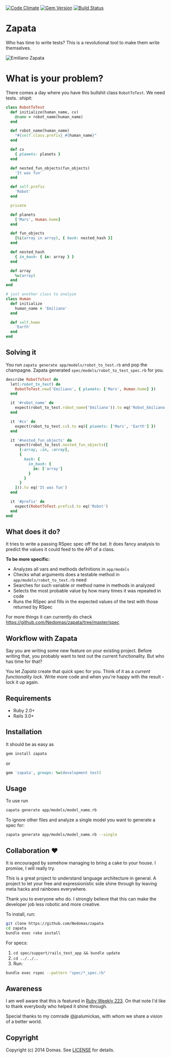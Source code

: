 [![Code Climate](https://codeclimate.com/github/Nedomas/zapata/badges/gpa.svg)](https://codeclimate.com/github/Nedomas/zapata)
[![Gem Version](https://badge.fury.io/rb/zapata.svg)](http://badge.fury.io/rb/zapata)
[![Build Status](https://travis-ci.org/Nedomas/zapata.svg?branch=master)](https://travis-ci.org/Nedomas/zapata)

# Zapata

Who has time to write tests? This is a revolutional tool to make them write
themselves.

![Emiliano Zapata](https://cloud.githubusercontent.com/assets/1877286/3753719/af3bfec2-1814-11e4-8790-242c2b26a8e9.jpg)

# What is your problem?

There comes a day where you have this bullshit class ``RobotToTest``. We need
tests. :shipit:

```ruby
class RobotToTest
  def initialize(human_name, cv)
    @name = robot_name(human_name)
  end

  def robot_name(human_name)
    "#{self.class.prefix}_#{human_name}"
  end

  def cv
    { planets: planets }
  end

  def nested_fun_objects(fun_objects)
    'It was fun'
  end

  def self.prefix
    'Robot'
  end

  private

  def planets
    ['Mars', Human.home]
  end

  def fun_objects
    [%i(array in array), { hash: nested_hash }]
  end

  def nested_hash
    { in_hash: { in: array } }
  end

  def array
    %w(array)
  end
end

# just another class to analyze
class Human
  def initialize
    human_name = 'Emiliano'
  end

  def self.home
    'Earth'
  end
end
```

## Solving it

You run ``zapata generate app/models/robot_to_test.rb`` and pop the champagne.
Zapata generated ``spec/models/robot_to_test_spec.rb`` for you.

```ruby
describe RobotToTest do
  let(:robot_to_test) do
    RobotToTest.new('Emiliano', { planets: ['Mars', Human.home] })
  end

  it '#robot_name' do
    expect(robot_to_test.robot_name('Emiliano')).to eq('Robot_Emiliano')
  end

  it '#cv' do
    expect(robot_to_test.cv).to eq({ planets: ['Mars', 'Earth'] })
  end

  it '#nested_fun_objects' do
    expect(robot_to_test.nested_fun_objects([
      [:array, :in, :array],
      {
        hash: {
          in_hash: {
            in: ['array']
          }
        }
      }
    ])).to eq('It was fun')
  end

  it '#prefix' do
    expect(RobotToTest.prefix).to eq('Robot')
  end
end
```

## What does it do?

It tries to write a passing RSpec spec off the bat. It does fancy analysis
to predict the values it could feed to the API of a class.

__To be more specific:__
- Analyzes all vars and methods definitions in ``app/models``
- Checks what arguments does a testable method in ``app/models/robot_to_test.rb`` need
- Searches for such variable or method name in methods in analyzed
- Selects the most probable value by how many times it was repeated in code
- Runs the RSpec and fills in the expected values of the test with those returned by RSpec

For more things it can currently do check
https://github.com/Nedomas/zapata/tree/master/spec

## Workflow with Zapata

Say you are writing some new feature on your existing project. 
Before writing that, you probably want to test out the current functionality. 
But who has time for that?

You let *Zapata* create that quick spec for you. 
Think of it as a *current functionality lock*.
Write more code and when you're happy with the result - lock it up again.

## Requirements

- Ruby 2.0+
- Rails 3.0+

## Installation

It should be as easy as
```sh
gem install zapata
```

or

```ruby
gem 'zapata', groups: %w(development test)
```

## Usage

To use run
```sh
zapata generate app/models/model_name.rb
```

To ignore other files and analyze a single model you want to generate a spec for:
```sh
zapata generate app/models/model_name.rb --single
```

## Collaboration :heart:

It is encouraged by somehow managing to bring a cake to your house. I promise,
I will really try.

This is a great project to understand language architecture in general. A
project to let your free and expressionistic side shine through by leaving meta
hacks and rainbows everywhere.

Thank you to everyone who do. I strongly believe that this can make the
developer job less robotic and more creative.

To install, run:
```sh
git clone https://github.com/Nedomas/zapata
cd zapata
bundle exec rake install
```

For specs:

1. ``cd spec/support/rails_test_app && bundle update``
2. ``cd ../../..``
3. Run:
```sh
bundle exec rspec --pattern "spec/*_spec.rb"
```

## Awareness

I am well aware that this is featured in [Ruby Weekly 223](http://rubyweekly.com/issues/223).
On that note I'd like to thank everybody who helped it shine through.

Special thanks to my comrade @jpalumickas, with whom we share a vision of a better world.

## Copyright
Copyright (c) 2014 Domas.
See [LICENSE](LICENSE) for details.
